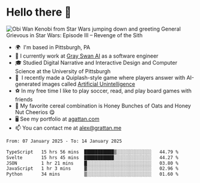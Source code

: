 <!--
**GameDog9988/GameDog9988** is a ✨ _special_ ✨ repository because its `README.md` (this file) appears on your GitHub profile.

Here are some ideas to get you started:

- 🔭 I’m currently working on ...
- 🌱 I’m currently learning ...
- 👯 I’m looking to collaborate on ...
- 🤔 I’m looking for help with ...
- 💬 Ask me about ...
- 📫 How to reach me: ...
- 😄 Pronouns: ...
- ⚡ Fun fact: ...
-->



Hello there 👋
==================================

![Obi Wan Kenobi from Star Wars jumping down and greeting General Grievous in Star Wars: Episode III – Revenge of the Sith](https://github.com/agrattan0820/agrattan0820/assets/51346343/689e56eb-29be-46a5-a079-28ea727b5f7e)


- 🌍  I'm based in Pittsburgh, PA
- 🦢  I currently work at [Gray Swan AI](https://www.grayswan.ai) as a software engineer
- 🎓  Studied Digital Narrative and Interactive Design and Computer Science at the University of Pittsburgh
- 👾  I recently made a Quiplash-style game where players answer with AI-generated images called [Artificial Unintelligence](https://github.com/agrattan0820/artificial-unintelligence)
- ⚽  In my free time I like to play soccer, read, and play board games with friends
- 🥣  My favorite cereal combination is Honey Bunches of Oats and Honey Nut Cheerios 😋
- 🖥️  See my portfolio at [agattan.com](http://agrattan.com/)
- 📫  You can contact me at [alex@grattan.me](mailto:alex@grattan.me)

<!--START_SECTION:waka-->

```txt
From: 07 January 2025 - To: 14 January 2025

TypeScript   15 hrs 56 mins  ███████████▒░░░░░░░░░░░░░   44.79 %
Svelte       15 hrs 45 mins  ███████████░░░░░░░░░░░░░░   44.27 %
JSON         1 hr 21 mins    █░░░░░░░░░░░░░░░░░░░░░░░░   03.80 %
JavaScript   1 hr 3 mins     ▓░░░░░░░░░░░░░░░░░░░░░░░░   02.96 %
Python       34 mins         ▒░░░░░░░░░░░░░░░░░░░░░░░░   01.60 %
```

<!--END_SECTION:waka-->
